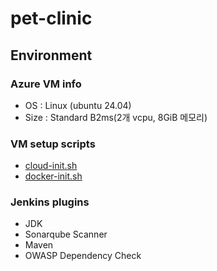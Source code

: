 # pet-clinic

## Environment

### Azure VM info

- OS : Linux (ubuntu 24.04)
- Size : Standard B2ms(2개 vcpu, 8GiB 메모리)

### VM setup scripts

- [cloud-init.sh](/infra/cloud-init.sh)
- [docker-init.sh](/infra/docker-init.sh)

### Jenkins plugins

- JDK
- Sonarqube Scanner
- Maven
- OWASP Dependency Check
